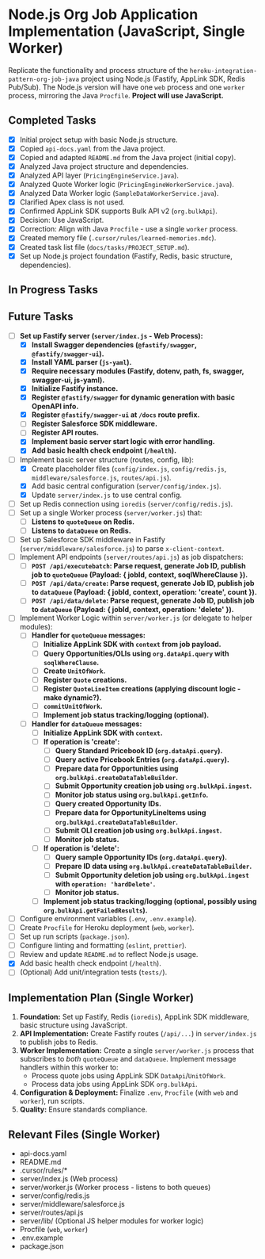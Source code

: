 # Node.js Org Job Application Implementation (JavaScript, Single Worker)

Replicate the functionality and process structure of the `heroku-integration-pattern-org-job-java` project using Node.js (Fastify, AppLink SDK, Redis Pub/Sub). The Node.js version will have one `web` process and one `worker` process, mirroring the Java `Procfile`. **Project will use JavaScript.**

## Completed Tasks
- [x] Initial project setup with basic Node.js structure.
- [x] Copied `api-docs.yaml` from the Java project.
- [x] Copied and adapted `README.md` from the Java project (initial copy).
- [x] Analyzed Java project structure and dependencies.
- [x] Analyzed API layer (`PricingEngineService.java`).
- [x] Analyzed Quote Worker logic (`PricingEngineWorkerService.java`).
- [x] Analyzed Data Worker logic (`SampleDataWorkerService.java`).
- [x] Clarified Apex class is not used.
- [x] Confirmed AppLink SDK supports Bulk API v2 (`org.bulkApi`).
- [x] Decision: Use JavaScript.
- [x] Correction: Align with Java `Procfile` - use a single `worker` process.
- [x] Created memory file (`.cursor/rules/learned-memories.mdc`).
- [x] Created task list file (`docs/tasks/PROJECT_SETUP.md`).
- [x] Set up Node.js project foundation (Fastify, Redis, basic structure, dependencies).

## In Progress Tasks

## Future Tasks
- [ ] **Set up Fastify server (`server/index.js` - Web Process):**
    - [x] **Install Swagger dependencies (`@fastify/swagger`, `@fastify/swagger-ui`).**
    - [x] **Install YAML parser (`js-yaml`).**
    - [x] **Require necessary modules (Fastify, dotenv, path, fs, swagger, swagger-ui, js-yaml).**
    - [x] **Initialize Fastify instance.**
    - [x] **Register `@fastify/swagger` for dynamic generation with basic OpenAPI info.**
    - [x] **Register `@fastify/swagger-ui` at `/docs` route prefix.**
    - [ ] **Register Salesforce SDK middleware.**
    - [ ] **Register API routes.**
    - [x] **Implement basic server start logic with error handling.**
    - [x] **Add basic health check endpoint (`/health`).**
- [ ] Implement basic server structure (routes, config, lib):
    - [x] Create placeholder files (`config/index.js`, `config/redis.js`, `middleware/salesforce.js`, `routes/api.js`).
    - [x] Add basic central configuration (`server/config/index.js`).
    - [x] Update `server/index.js` to use central config.
- [ ] Set up Redis connection using `ioredis` (`server/config/redis.js`).
- [ ] Set up a single Worker process (`server/worker.js`) that:
    - [ ] **Listens to `quoteQueue` on Redis.**
    - [ ] **Listens to `dataQueue` on Redis.**
- [ ] Set up Salesforce SDK middleware in Fastify (`server/middleware/salesforce.js`) to parse `x-client-context`.
- [ ] Implement API endpoints (`server/routes/api.js`) as job dispatchers:
    - [ ] **`POST /api/executebatch`: Parse request, generate Job ID, publish job to `quoteQueue` (Payload: { jobId, context, soqlWhereClause }).**
    - [ ] **`POST /api/data/create`: Parse request, generate Job ID, publish job to `dataQueue` (Payload: { jobId, context, operation: 'create', count }).**
    - [ ] **`POST /api/data/delete`: Parse request, generate Job ID, publish job to `dataQueue` (Payload: { jobId, context, operation: 'delete' }).**
- [ ] Implement Worker Logic within `server/worker.js` (or delegate to helper modules):
    - [ ] **Handler for `quoteQueue` messages:**
        - [ ] **Initialize AppLink SDK with `context` from job payload.**
        - [ ] **Query Opportunities/OLIs using `org.dataApi.query` with `soqlWhereClause`.**
        - [ ] **Create `UnitOfWork`.**
        - [ ] **Register `Quote` creations.**
        - [ ] **Register `QuoteLineItem` creations (applying discount logic - make dynamic?).**
        - [ ] **`commitUnitOfWork`.**
        - [ ] **Implement job status tracking/logging (optional).**
    - [ ] **Handler for `dataQueue` messages:**
        - [ ] **Initialize AppLink SDK with `context`.**
        - [ ] **If operation is 'create':**
            - [ ] **Query Standard Pricebook ID (`org.dataApi.query`).**
            - [ ] **Query active Pricebook Entries (`org.dataApi.query`).**
            - [ ] **Prepare data for Opportunities using `org.bulkApi.createDataTableBuilder`.**
            - [ ] **Submit Opportunity creation job using `org.bulkApi.ingest`.**
            - [ ] **Monitor job status using `org.bulkApi.getInfo`.**
            - [ ] **Query created Opportunity IDs.**
            - [ ] **Prepare data for OpportunityLineItems using `org.bulkApi.createDataTableBuilder`.**
            - [ ] **Submit OLI creation job using `org.bulkApi.ingest`.**
            - [ ] **Monitor job status.**
        - [ ] **If operation is 'delete':**
            - [ ] **Query sample Opportunity IDs (`org.dataApi.query`).**
            - [ ] **Prepare ID data using `org.bulkApi.createDataTableBuilder`.**
            - [ ] **Submit Opportunity deletion job using `org.bulkApi.ingest` with `operation: 'hardDelete'`.**
            - [ ] **Monitor job status.**
        - [ ] **Implement job status tracking/logging (optional, possibly using `org.bulkApi.getFailedResults`).**
- [ ] Configure environment variables (`.env`, `.env.example`).
- [ ] Create `Procfile` for Heroku deployment (`web`, `worker`).
- [ ] Set up run scripts (`package.json`).
- [ ] Configure linting and formatting (`eslint`, `prettier`).
- [ ] Review and update `README.md` to reflect Node.js usage.
- [x] Add basic health check endpoint (`/health`).
- [ ] (Optional) Add unit/integration tests (`tests/`).

## Implementation Plan (Single Worker)

1.  **Foundation:** Set up Fastify, Redis (`ioredis`), AppLink SDK middleware, basic structure using JavaScript.
2.  **API Implementation:** Create Fastify routes (`/api/...`) in `server/index.js` to publish jobs to Redis.
3.  **Worker Implementation:** Create a single `server/worker.js` process that subscribes to *both* `quoteQueue` and `dataQueue`. Implement message handlers within this worker to:
    *   Process quote jobs using AppLink SDK `DataApi`/`UnitOfWork`.
    *   Process data jobs using AppLink SDK `org.bulkApi`.
4.  **Configuration & Deployment:** Finalize `.env`, `Procfile` (with `web` and `worker`), run scripts.
5.  **Quality:** Ensure standards compliance.

## Relevant Files (Single Worker)

- api-docs.yaml
- README.md
- .cursor/rules/*
- server/index.js (Web process)
- server/worker.js (Worker process - listens to both queues)
- server/config/redis.js
- server/middleware/salesforce.js
- server/routes/api.js
- server/lib/ (Optional JS helper modules for worker logic)
- Procfile (`web`, `worker`)
- .env.example
- package.json 